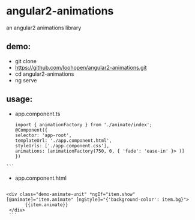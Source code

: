 # angular2-animations
an angular2 animations library

## demo:
   * git clone     
   * https://github.com/loohopen/angular2-animations.git
   * cd angular2-animations
   * ng serve
## usage:
   * app.component.ts 
     ```
     import { animationFactory } from './animate/index';
     @Component({
     selector: 'app-root',
     templateUrl: './app.component.html',
     styleUrls: ['./app.component.css'],
     animations: [animationFactory(750, 0, { 'fade': 'ease-in' }> )]
     })
     
    ```
   * app.component.html
     ```
    <div class="demo-animate-unit" *ngIf="item.show" [@animate]="item.animate" [ngStyle]="{'background-color': item.bg}">
           {{item.animate}}
     </div>
     ```
